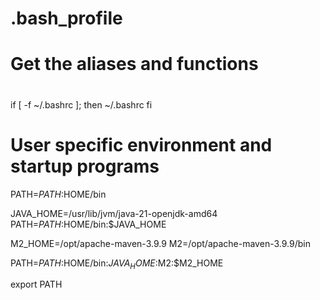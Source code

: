 # .bash_profile
# Get the aliases and functions
#
if [ -f ~/.bashrc ]; then
        ~/.bashrc
fi

# User specific environment and startup programs

PATH=$PATH:$HOME/bin

JAVA_HOME=/usr/lib/jvm/java-21-openjdk-amd64
PATH=$PATH:$HOME/bin:$JAVA_HOME


M2_HOME=/opt/apache-maven-3.9.9
M2=/opt/apache-maven-3.9.9/bin

PATH=$PATH:$HOME/bin:$JAVA_HOME:$M2:$M2_HOME

export PATH


